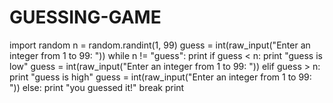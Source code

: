 # GUESSING-GAME


import random
n = random.randint(1, 99)
guess = int(raw_input("Enter an integer from 1 to 99: "))
while n != "guess":
    print
    if guess < n:
        print "guess is low"
        guess = int(raw_input("Enter an integer from 1 to 99: "))
    elif guess > n:
        print "guess is high"
        guess = int(raw_input("Enter an integer from 1 to 99: "))
    else:
        print "you guessed it!"
        break
    print

